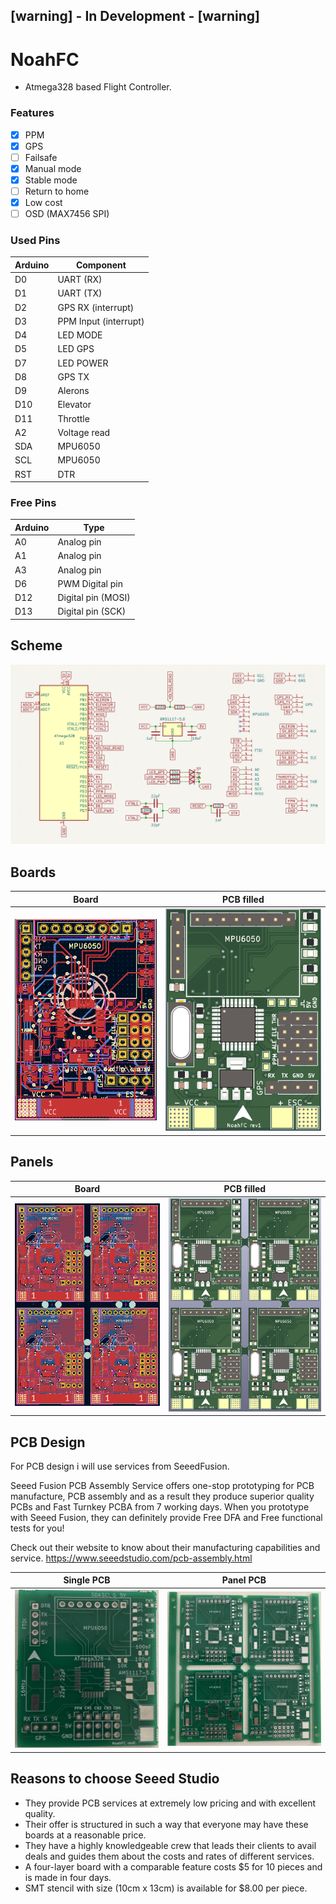 ## [warning] - In Development - [warning]

# NoahFC
- Atmega328 based Flight Controller.

### Features
- [X] PPM
- [X] GPS
- [ ] Failsafe
- [X] Manual mode
- [X] Stable mode
- [ ] Return to home
- [X] Low cost
- [ ] OSD (MAX7456 SPI)

### Used Pins
Arduino | Component
---------|---------
D0| UART (RX)
D1| UART (TX)
D2| GPS RX (interrupt)
D3| PPM Input (interrupt)
D4| LED MODE
D5| LED GPS
D7| LED POWER
D8| GPS TX
D9| Alerons
D10| Elevator
D11| Throttle
A2| Voltage read
SDA| MPU6050
SCL| MPU6050
RST| DTR

### Free Pins
Arduino | Type
---------|---------
A0| Analog pin
A1| Analog pin
A3| Analog pin
D6| PWM Digital pin
D12| Digital pin (MOSI)
D13| Digital pin (SCK) 

## Scheme
![Scheme](images/scheme.png)

## Boards
Board|PCB filled
---------|---------
![Board](images/board.png)|![View 1](images/pcb.png)

## Panels
Board|PCB filled
---------|---------
![Board](images/panel_board.png)|![View 1](images/panel.png)

## PCB Design

For PCB design i will use services from SeeedFusion. 

Seeed Fusion PCB Assembly Service offers one-stop prototyping for PCB manufacture, PCB assembly and as a result they produce superior quality PCBs and Fast Turnkey PCBA from 7 working days. When you prototype with Seeed Fusion, they can definitely provide Free DFA and Free functional tests for you! 

Check out their website to know about their manufacturing capabilities and service.
https://www.seeedstudio.com/pcb-assembly.html

Single PCB|Panel PCB
---------|---------
![View 4](images/pcb-seed.jpg)|![View 5](images/pcb-panel-seed.jpg)

## Reasons to choose Seeed Studio
- They provide PCB services at extremely low pricing and with excellent quality.
- Their offer is structured in such a way that everyone may have these boards at a reasonable price.
- They have a highly knowledgeable crew that leads their clients to avail deals and guides them about the costs and rates of different services.
- A four-layer board with a comparable feature costs $5 for 10 pieces and is made in four days.
- SMT stencil with size (10cm x 13cm) is available for $8.00 per piece.

